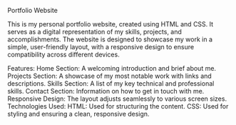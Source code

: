 Portfolio Website

This is my personal portfolio website, created using HTML and CSS. It serves as a digital representation of my skills, projects, and accomplishments. The website is designed to showcase my work in a simple, user-friendly layout, with a responsive design to ensure compatibility across different devices.

Features:
Home Section: A welcoming introduction and brief about me.
Projects Section: A showcase of my most notable work with links and descriptions.
Skills Section: A list of my key technical and professional skills.
Contact Section: Information on how to get in touch with me.
Responsive Design: The layout adjusts seamlessly to various screen sizes.
Technologies Used:
HTML: Used for structuring the content.
CSS: Used for styling and ensuring a clean, responsive design.

